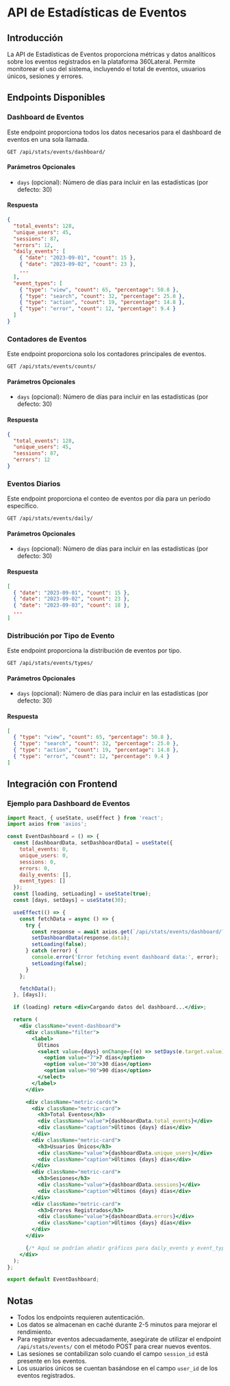 # API de Estadísticas de Eventos

## Introducción

La API de Estadísticas de Eventos proporciona métricas y datos analíticos sobre los eventos registrados en la plataforma 360Lateral. Permite monitorear el uso del sistema, incluyendo el total de eventos, usuarios únicos, sesiones y errores.

## Endpoints Disponibles

### Dashboard de Eventos

Este endpoint proporciona todos los datos necesarios para el dashboard de eventos en una sola llamada.

```
GET /api/stats/events/dashboard/
```

#### Parámetros Opcionales

- `days` (opcional): Número de días para incluir en las estadísticas (por defecto: 30)

#### Respuesta

```json
{
  "total_events": 128,
  "unique_users": 45,
  "sessions": 87,
  "errors": 12,
  "daily_events": [
    { "date": "2023-09-01", "count": 15 },
    { "date": "2023-09-02", "count": 23 },
    ...
  ],
  "event_types": [
    { "type": "view", "count": 65, "percentage": 50.8 },
    { "type": "search", "count": 32, "percentage": 25.0 },
    { "type": "action", "count": 19, "percentage": 14.8 },
    { "type": "error", "count": 12, "percentage": 9.4 }
  ]
}
```

### Contadores de Eventos

Este endpoint proporciona solo los contadores principales de eventos.

```
GET /api/stats/events/counts/
```

#### Parámetros Opcionales

- `days` (opcional): Número de días para incluir en las estadísticas (por defecto: 30)

#### Respuesta

```json
{
  "total_events": 128,
  "unique_users": 45,
  "sessions": 87,
  "errors": 12
}
```

### Eventos Diarios

Este endpoint proporciona el conteo de eventos por día para un período específico.

```
GET /api/stats/events/daily/
```

#### Parámetros Opcionales

- `days` (opcional): Número de días para incluir en las estadísticas (por defecto: 30)

#### Respuesta

```json
[
  { "date": "2023-09-01", "count": 15 },
  { "date": "2023-09-02", "count": 23 },
  { "date": "2023-09-03", "count": 18 },
  ...
]
```

### Distribución por Tipo de Evento

Este endpoint proporciona la distribución de eventos por tipo.

```
GET /api/stats/events/types/
```

#### Parámetros Opcionales

- `days` (opcional): Número de días para incluir en las estadísticas (por defecto: 30)

#### Respuesta

```json
[
  { "type": "view", "count": 65, "percentage": 50.8 },
  { "type": "search", "count": 32, "percentage": 25.0 },
  { "type": "action", "count": 19, "percentage": 14.8 },
  { "type": "error", "count": 12, "percentage": 9.4 }
]
```

## Integración con Frontend

### Ejemplo para Dashboard de Eventos

```jsx
import React, { useState, useEffect } from 'react';
import axios from 'axios';

const EventDashboard = () => {
  const [dashboardData, setDashboardData] = useState({
    total_events: 0,
    unique_users: 0,
    sessions: 0,
    errors: 0,
    daily_events: [],
    event_types: []
  });
  const [loading, setLoading] = useState(true);
  const [days, setDays] = useState(30);

  useEffect(() => {
    const fetchData = async () => {
      try {
        const response = await axios.get(`/api/stats/events/dashboard/?days=${days}`);
        setDashboardData(response.data);
        setLoading(false);
      } catch (error) {
        console.error('Error fetching event dashboard data:', error);
        setLoading(false);
      }
    };

    fetchData();
  }, [days]);

  if (loading) return <div>Cargando datos del dashboard...</div>;

  return (
    <div className="event-dashboard">
      <div className="filter">
        <label>
          Últimos
          <select value={days} onChange={(e) => setDays(e.target.value)}>
            <option value="7">7 días</option>
            <option value="30">30 días</option>
            <option value="90">90 días</option>
          </select>
        </label>
      </div>

      <div className="metric-cards">
        <div className="metric-card">
          <h3>Total Eventos</h3>
          <div className="value">{dashboardData.total_events}</div>
          <div className="caption">Últimos {days} días</div>
        </div>
        <div className="metric-card">
          <h3>Usuarios Únicos</h3>
          <div className="value">{dashboardData.unique_users}</div>
          <div className="caption">Últimos {days} días</div>
        </div>
        <div className="metric-card">
          <h3>Sesiones</h3>
          <div className="value">{dashboardData.sessions}</div>
          <div className="caption">Últimos {days} días</div>
        </div>
        <div className="metric-card">
          <h3>Errores Registrados</h3>
          <div className="value">{dashboardData.errors}</div>
          <div className="caption">Últimos {days} días</div>
        </div>
      </div>

      {/* Aquí se podrían añadir gráficos para daily_events y event_types */}
    </div>
  );
};

export default EventDashboard;
```

## Notas

- Todos los endpoints requieren autenticación.
- Los datos se almacenan en caché durante 2-5 minutos para mejorar el rendimiento.
- Para registrar eventos adecuadamente, asegúrate de utilizar el endpoint `/api/stats/events/` con el método POST para crear nuevos eventos.
- Las sesiones se contabilizan solo cuando el campo `session_id` está presente en los eventos.
- Los usuarios únicos se cuentan basándose en el campo `user_id` de los eventos registrados.
